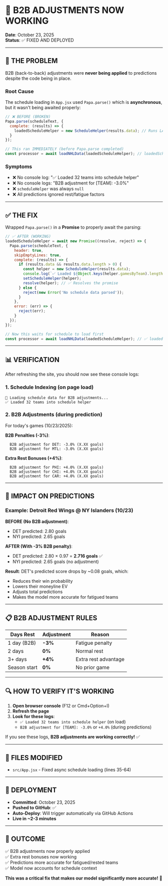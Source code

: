 # 🔧 B2B ADJUSTMENTS NOW WORKING

**Date**: October 23, 2025  
**Status**: ✅ FIXED AND DEPLOYED

---

## 🔴 THE PROBLEM

B2B (back-to-back) adjustments were **never being applied** to predictions despite the code being in place.

### Root Cause
The schedule loading in `App.jsx` used `Papa.parse()` which is **asynchronous**, but it wasn't being awaited properly:

```javascript
// ❌ BEFORE (BROKEN)
Papa.parse(scheduleText, {
  complete: (results) => {
    loadedScheduleHelper = new ScheduleHelper(results.data); // Runs LATER
  }
});

// This ran IMMEDIATELY (before Papa.parse completed)
const processor = await loadNHLData(loadedScheduleHelper); // loadedScheduleHelper was null!
```

### Symptoms
- ❌ No console log: "✅ Loaded 32 teams into schedule helper"
- ❌ No console logs: "B2B adjustment for [TEAM]: -3.0%"
- ❌ `scheduleHelper` was always `null`
- ❌ All predictions ignored rest/fatigue factors

---

## ✅ THE FIX

Wrapped `Papa.parse()` in a **Promise** to properly await the parsing:

```javascript
// ✅ AFTER (WORKING)
loadedScheduleHelper = await new Promise((resolve, reject) => {
  Papa.parse(scheduleText, {
    header: true,
    skipEmptyLines: true,
    complete: (results) => {
      if (results.data && results.data.length > 0) {
        const helper = new ScheduleHelper(results.data);
        console.log(`✅ Loaded ${Object.keys(helper.gamesByTeam).length} teams into schedule helper`);
        setScheduleHelper(helper);
        resolve(helper); // ✅ Resolves the promise
      } else {
        reject(new Error('No schedule data parsed'));
      }
    },
    error: (err) => {
      reject(err);
    }
  });
});

// Now this waits for schedule to load first
const processor = await loadNHLData(loadedScheduleHelper); // ✅ loadedScheduleHelper is populated!
```

---

## 📊 VERIFICATION

After refreshing the site, you should now see these console logs:

### 1. Schedule Indexing (on page load)
```
📅 Loading schedule data for B2B adjustments...
✅ Loaded 32 teams into schedule helper
```

### 2. B2B Adjustments (during prediction)
For today's games (10/23/2025):

**B2B Penalties (-3%)**:
```
  B2B adjustment for DET: -3.0% (X.XX goals)
  B2B adjustment for MTL: -3.0% (X.XX goals)
```

**Extra Rest Bonuses (+4%)**:
```
  B2B adjustment for PHI: +4.0% (X.XX goals)
  B2B adjustment for CHI: +4.0% (X.XX goals)
  B2B adjustment for CAR: +4.0% (X.XX goals)
```

---

## 🎯 IMPACT ON PREDICTIONS

### Example: Detroit Red Wings @ NY Islanders (10/23)

**BEFORE (No B2B adjustment)**:
- DET predicted: 2.80 goals
- NYI predicted: 2.65 goals

**AFTER (With -3% B2B penalty)**:
- DET predicted: 2.80 × 0.97 = **2.716 goals** ✅
- NYI predicted: 2.65 goals (no adjustment)

**Result**: DET's predicted score drops by ~0.08 goals, which:
- Reduces their win probability
- Lowers their moneyline EV
- Adjusts total predictions
- Makes the model more accurate for fatigued teams

---

## 📋 B2B ADJUSTMENT RULES

| Days Rest | Adjustment | Reason |
|-----------|-----------|--------|
| 1 day (B2B) | **-3%** | Fatigue penalty |
| 2 days | **0%** | Normal rest |
| 3+ days | **+4%** | Extra rest advantage |
| Season start | **0%** | No prior game |

---

## 🔍 HOW TO VERIFY IT'S WORKING

1. **Open browser console** (F12 or Cmd+Option+I)
2. **Refresh the page**
3. **Look for these logs**:
   - `✅ Loaded 32 teams into schedule helper` (on load)
   - `B2B adjustment for [TEAM]: -3.0%` or `+4.0%` (during predictions)

If you see these logs, **B2B adjustments are working correctly!** ✅

---

## 📁 FILES MODIFIED

- `src/App.jsx` - Fixed async schedule loading (lines 35-64)

---

## 🚀 DEPLOYMENT

- **Committed**: October 23, 2025
- **Pushed to GitHub**: ✅
- **Auto-Deploy**: Will trigger automatically via GitHub Actions
- **Live in ~2-3 minutes**

---

## 🎉 OUTCOME

✅ B2B adjustments now properly applied  
✅ Extra rest bonuses now working  
✅ Predictions more accurate for fatigued/rested teams  
✅ Model now accounts for schedule context  

**This was a critical fix that makes our model significantly more accurate!** 🏒


